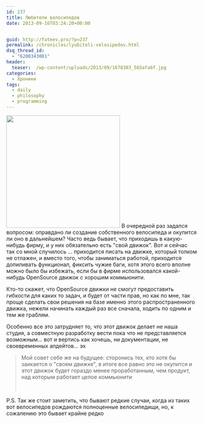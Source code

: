 ```yaml
---
id: 237
title: Любители велосипедов
date: 2013-09-16T03:24:20+00:00


guid: http://fateev.pro/?p=237
permalink: /chronicles/lyubiteli-velosipedov.html
dsq_thread_id:
  - "6200343001"
header:
  teaser:  /wp-content/uploads/2013/09/1678303_565afa6f.jpg
categories:
  - Хроники
tags:
  - daily
  - philosophy
  - programming
---
```

<a href="http://fateev.pro/wp-content/uploads/2013/09/1678303_565afa6f.jpg"><img class="alignleft size-medium wp-image-238" title="Велосипед" src="http://fateev.pro/wp-content/uploads/2013/09/1678303_565afa6f-300x297.jpg" alt="" width="300" height="297" /></a>
В очередной раз задался вопросом: оправдано ли создание собственного велосипеда и окупится ли оно в дальнейшем? Часто ведь бывает, что приходишь в какую-нибудь фирму, и у них обязательно есть "свой движок". Вот и сейчас так со мной случилось ... приходится писать на движке, который толком не отлажен, и вместо того, чтобы заниматься работой, приходится допиливать функционал, фиксить чужие баги, хотя этого всего вполне можно было бы избежать, если бы в фирме использовался какой-нибудь OpenSource движок с хорошим коммьюнити.

Кто-то скажет, что OpenSource движки не смогут предоставить гибкости для каких то задач, и будет от части прав, но как по мне, так проще сделать свои решения на базе именно этого распространенного движка, нежели начинать каждый раз все сначала, ходить по одним и тем же граблям.

Особенно все это затрудняет то, что этот движок делает не наша студия, а совместную разработку вести пока что не представляется возможным... вот и вертись как хочешь, ни документации, не своевременных апдейтов... эх
<blockquote>Мой совет себе же на будущее: сторонись тех, кто хотя бы заикается о "своем движке", в итоге все равно это не окупится и этот движок будет гораздо менее проработанным, чем продукт, над которым работает целое коммьюнити

&nbsp;</blockquote>
P.S. Так же стоит заметить, что бывают редкие случаи, когда из таких вот велосипедов рождаются полноценные велосипедищи, но, к сожалению это бывает крайне редко